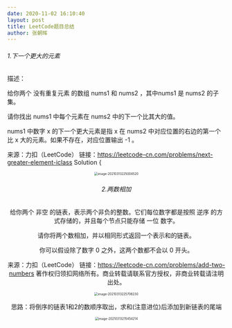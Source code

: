 ```yaml
---
date: 2020-11-02 16:10:40
layout: post
title: LeetCode题目总结
author: 张朝晖
---
```




###### 1.下一个更大的元素

描述：

  给你两个 没有重复元素 的数组 nums1 和 nums2 ，其中nums1 是 nums2 的子集。

请你找出 nums1 中每个元素在 nums2 中的下一个比其大的值。

nums1 中数字 x 的下一个更大元素是指 x 在 nums2 中对应位置的右边的第一个比 x 大的元素。如果不存在，对应位置输出 -1 。

来源：力扣（LeetCode）
链接：https://leetcode-cn.com/problems/next-greater-element-iclass Solution {

  

<div align=center><img src="https://cdn.jsdelivr.net/gh/nanxi1234/nanxi1234.github.io/image/2021/20210313225718.png" alt="image-20210313225004520" style="zoom:50%;" />

######  2.两数相加

给你两个 非空 的链表，表示两个非负的整数。它们每位数字都是按照 逆序 的方式存储的，并且每个节点只能存储 一位 数字。

请你将两个数相加，并以相同形式返回一个表示和的链表。

你可以假设除了数字 0 之外，这两个数都不会以 0 开头。

来源：力扣（LeetCode）
链接：https://leetcode-cn.com/problems/add-two-numbers
著作权归领扣网络所有。商业转载请联系官方授权，非商业转载请注明出处。

<div align=center><img src="https://cdn.jsdelivr.net/gh/nanxi1234/nanxi1234.github.io/image/2021/20210313225706.png" alt="image-20210313225706230" style="zoom:50%;" />

思路：将倒序的链表1和2的数顺序取出，求和(注意进位)后添加到新链表的尾端



<div align=center><img src="https://cdn.jsdelivr.net/gh/nanxi1234/nanxi1234.github.io/image/2021/20210313225737.png" alt="image-20210313215454214" style="zoom:50%;"  />

